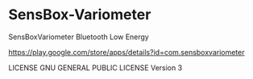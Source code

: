 SensBox-Variometer
==================

SensBoxVariometer
Bluetooth Low Energy

https://play.google.com/store/apps/details?id=com.sensboxvariometer

LICENSE GNU GENERAL PUBLIC LICENSE Version 3
